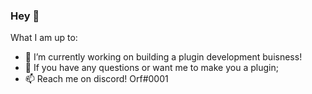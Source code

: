 ### Hey 👋

What I am up to:

- 🔭 I’m currently working on building a plugin development buisness!
- 💬 If you have any questions or want me to make you a plugin;
- 📫 Reach me on discord! Orf#0001
